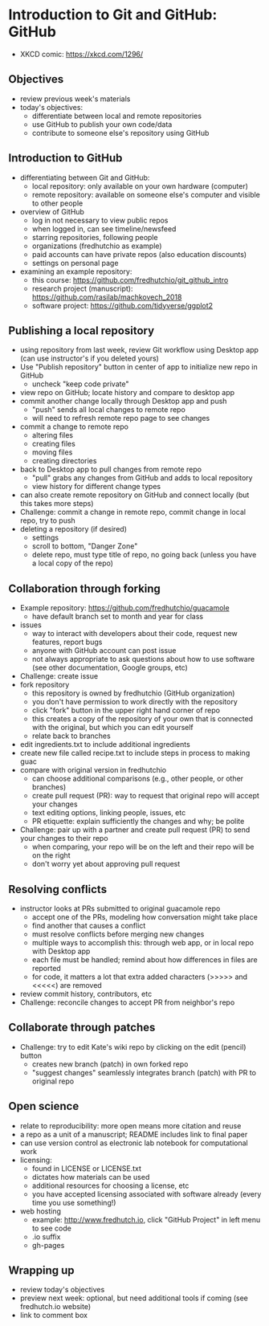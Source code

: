# Introduction to Git and GitHub: GitHub

* XKCD comic: https://xkcd.com/1296/

## Objectives

* review previous week's materials
* today's objectives:
	* differentiate between local and remote repositories
	* use GitHub to publish your own code/data
	* contribute to someone else's repository using GitHub


## Introduction to GitHub

* differentiating between Git and GitHub:
	* local repository: only available on your own hardware (computer)
	* remote repository: available on someone else's computer and visible to other people
* overview of GitHub
	* log in not necessary to view public repos
	* when logged in, can see timeline/newsfeed
	* starring repositories, following people
	* organizations (fredhutchio as example)
	* paid accounts can have private repos (also education discounts)
	* settings on personal page
* examining an example repository:
	* this course: https://github.com/fredhutchio/git_github_intro
	* research project (manuscript): https://github.com/rasilab/machkovech_2018
	* software project: https://github.com/tidyverse/ggplot2


## Publishing a local repository

* using repository from last week, review Git workflow using Desktop app (can use instructor's if you deleted yours)
* Use "Publish repository" button in center of app to initialize new repo in GitHub
	* uncheck "keep code private"
* view repo on GitHub; locate history and compare to desktop app
* commit another change locally through Desktop app and push
	* "push" sends all local changes to remote repo
	* will need to refresh remote repo page to see changes
* commit a change to remote repo
	* altering files
	* creating files
	* moving files
	* creating directories
* back to Desktop app to pull changes from remote repo
	* "pull" grabs any changes from GitHub and adds to local repository
	* view history for different change types
* can also create remote repository on GitHub and connect locally (but this takes more steps)
* Challenge: commit a change in remote repo, commit change in local repo, try to push
* deleting a repository (if desired)
	* settings
	* scroll to bottom, "Danger Zone"
	* delete repo, must type title of repo, no going back (unless you have a local copy of the repo)

## Collaboration through forking

* Example repository: https://github.com/fredhutchio/guacamole
	* have default branch set to month and year for class
* issues
	* way to interact with developers about their code, request new features, report bugs
	* anyone with GitHub account can post issue
	* not always appropriate to ask questions about how to use software (see other documentation, Google groups, etc)
* Challenge: create issue
* fork repository
	* this repository is owned by fredhutchio (GitHub organization)
	* you don't have permission to work directly with the repository
	* click "fork" button in the upper right hand corner of repo
	* this creates a copy of the repository of your own that is connected with the original, but which you can edit yourself
	* relate back to branches
* edit ingredients.txt to include additional ingredients
* create new file called recipe.txt to include steps in process to making guac
* compare with original version in fredhutchio
	* can choose additional comparisons (e.g., other people, or other branches)
	* create pull request (PR): way to request that original repo will accept your changes
	* text editing options, linking people, issues, etc
	* PR etiquette: explain sufficiently the changes and why; be polite
* Challenge: pair up with a partner and create pull request (PR) to send your changes to their repo
	* when comparing, your repo will be on the left and their repo will be on the right
	* don't worry yet about approving pull request


## Resolving conflicts

* instructor looks at PRs submitted to original guacamole repo
	* accept one of the PRs, modeling how conversation might take place
	* find another that causes a conflict
	* must resolve conflicts before merging new changes
	* multiple ways to accomplish this: through web app, or in local repo with Desktop app
	* each file must be handled; remind about how differences in files are reported
	* for code, it matters a lot that extra added characters (>>>>> and <<<<<) are removed
* review commit history, contributors, etc
* Challenge: reconcile changes to accept PR from neighbor's repo


## Collaborate through patches
* Challenge: try to edit Kate's wiki repo by clicking on the edit (pencil) button
	* creates new branch (patch) in own forked repo
	* "suggest changes" seamlessly integrates branch (patch) with PR to original repo


## Open science

* relate to reproducibility: more open means more citation and reuse
* a repo as a unit of a manuscript; README includes link to final paper
* can use version control as electronic lab notebook for computational work
* licensing:
	* found in LICENSE or LICENSE.txt
	* dictates how materials can be used
	* additional resources for choosing a license, etc
	* you have accepted licensing associated with software already (every time you use something!)
* web hosting
	* example: http://www.fredhutch.io, click "GitHub Project" in left menu to see code
	* .io suffix
	* gh-pages


## Wrapping up

* review today's objectives
* preview next week: optional, but need additional tools if coming (see fredhutch.io website)
* link to comment box
